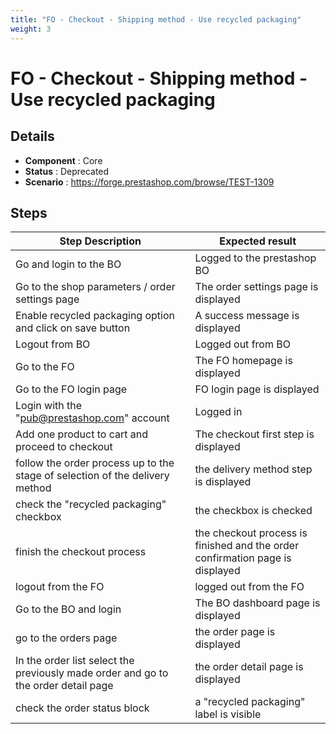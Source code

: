 ```yaml
---
title: "FO - Checkout - Shipping method - Use recycled packaging"
weight: 3
---
```


# FO - Checkout - Shipping method - Use recycled packaging
## Details
* **Component** : Core
* **Status** : Deprecated
* **Scenario** : https://forge.prestashop.com/browse/TEST-1309

## Steps
| Step Description | Expected result |
| ----- | ----- |
| Go and login to the BO | Logged to the prestashop BO |
| Go to the shop parameters / order settings page | The order settings page is displayed |
| Enable recycled packaging option and click on save button | A success message is displayed |
| Logout from BO | Logged out from BO |
| Go to the FO | The FO homepage is displayed |
| Go to the FO login page | FO login page is displayed |
| Login with the "pub@prestashop.com" account | Logged in |
| Add one product to cart and proceed to checkout | The checkout first step is displayed |
| follow the order process up to the stage of selection of the delivery method | the delivery method step is displayed |
| check the "recycled packaging" checkbox | the checkbox is checked |
| finish the checkout process | the checkout process is finished and the order confirmation page is displayed |
| logout from the FO | logged out from the FO |
| Go to the BO and login | The BO dashboard page is displayed |
| go to the orders page | the order page is displayed |
| In the order list select the previously made order and go to the order detail page | the order detail page is displayed |
| check the order status block | a "recycled packaging" label is visible |